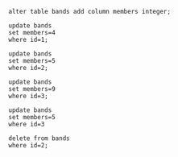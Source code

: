 ```sqlite
alter table bands add column members integer;

update bands
set members=4
where id=1;

update bands
set members=5
where id=2;

update bands
set members=9
where id=3;
```



```sqlite
update bands
set members=5
where id=3
```



```sqlite
delete from bands
where id=2;
```

